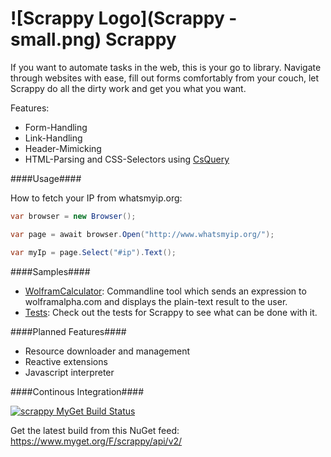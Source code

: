 


![Scrappy Logo](Scrappy - small.png)  Scrappy  
======= 


If you want to automate tasks in the web, this is your go to library. Navigate through websites with ease, fill out forms comfortably from your couch, let Scrappy do all the dirty work and get you what you want.

Features:

* Form-Handling
* Link-Handling
* Header-Mimicking
* HTML-Parsing and CSS-Selectors using [CsQuery][1]

####Usage####

How to fetch your IP from whatsmyip.org:
```csharp
var browser = new Browser();

var page = await browser.Open("http://www.whatsmyip.org/");

var myIp = page.Select("#ip").Text();

```


####Samples####

* [WolframCalculator][s1]: Commandline tool which sends an expression to wolframalpha.com and displays the plain-text result to the user.
* [Tests][s2]: Check out the tests for Scrappy to see what can be done with it. 


####Planned Features####

* Resource downloader and management
* Reactive extensions
* Javascript interpreter


####Continous Integration####

[![scrappy MyGet Build Status](https://www.myget.org/BuildSource/Badge/scrappy?identifier=5cb40dd1-496c-4a81-ae15-41162c8df6f5)](https://www.myget.org/)

Get the latest build from this NuGet feed: https://www.myget.org/F/scrappy/api/v2/

[1]: https://github.com/jamietre/CsQuery

[s1]: https://github.com/Manuel-S/Scrappy/blob/master/Samples/WolframSample/Program.cs
[s2]: https://github.com/Manuel-S/Scrappy/blob/master/ScrappyTest/
